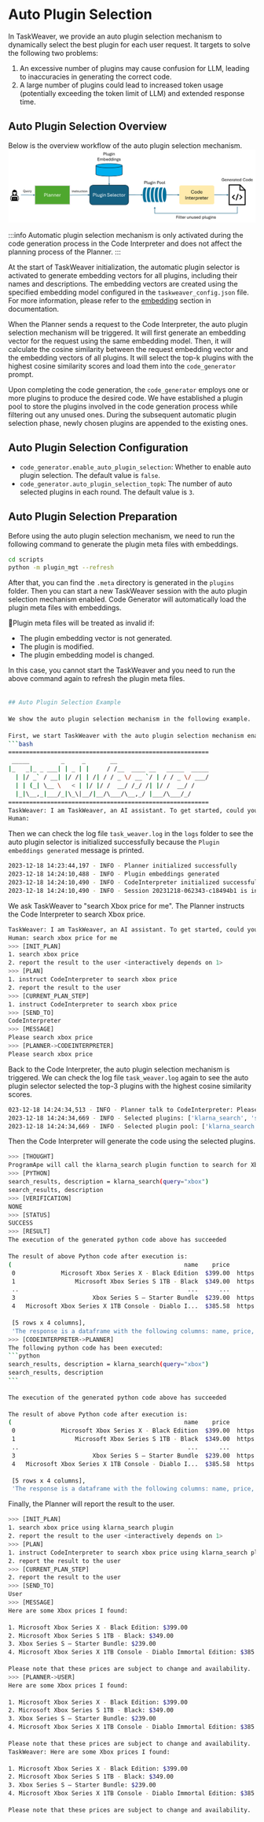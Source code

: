 # Auto Plugin Selection 

In TaskWeaver, we provide an auto plugin selection mechanism to dynamically select the best plugin for each user request.
It targets to solve the following two problems:

1. An excessive number of plugins may cause confusion for LLM, leading to inaccuracies in generating the correct code.
2. A large number of plugins could lead to increased token usage (potentially exceeding the token limit of LLM) and extended response time.

## Auto Plugin Selection Overview

Below is the overview workflow of the auto plugin selection mechanism.
![Auto Plugin Selection Overview](../../static/img/APS.png)

:::info
Automatic plugin selection mechanism is only activated during the code generation process in the Code Interpreter and does not affect the planning process of the Planner.
:::

At the start of TaskWeaver initialization, the automatic plugin selector is activated to generate embedding vectors for all plugins, including their names and descriptions. 
The embedding vectors are created using the specified embedding model configured in the `taskweaver_config.json` file. 
For more information, please refer to the [embedding](../configurations/configurations_in_detail.md) section in documentation.

When the Planner sends a request to the Code Interpreter, the auto plugin selection mechanism will be triggered.
It will first generate an embedding vector for the request using the same embedding model.
Then, it will calculate the cosine similarity between the request embedding vector and the embedding vectors of all plugins.
It will select the top-k plugins with the highest cosine similarity scores and  load them into the `code_generator` prompt.

Upon completing the code generation, the `code_generator` employs one or more plugins to produce the desired code. 
We have established a plugin pool to store the plugins involved in the code generation process while filtering out any unused ones. 
During the subsequent automatic plugin selection phase, newly chosen plugins are appended to the existing ones. 


## Auto Plugin Selection Configuration
- `code_generator.enable_auto_plugin_selection`: Whether to enable auto plugin selection. The default value is `false`.
- `code_generator.auto_plugin_selection_topk`:	The number of auto selected plugins in each round. The default value is `3`.


## Auto Plugin Selection Preparation

Before using the auto plugin selection mechanism, we need to run the following command to generate the plugin meta files with embeddings.

```bash
cd scripts
python -m plugin_mgt --refresh
```
After that, you can find the `.meta` directory is generated in the `plugins` folder.
Then you can start a new TaskWeaver session with the auto plugin selection mechanism enabled.
Code Generator will automatically load the plugin meta files with embeddings.

🎈Plugin meta files will be treated as invalid if:
  - The plugin embedding vector is not generated.
  - The plugin is modified.
  - The plugin embedding model is changed.

In this case, you cannot start the TaskWeaver and you need to run the above command again to refresh the plugin meta files.

```bash

## Auto Plugin Selection Example

We show the auto plugin selection mechanism in the following example.

First, we start TaskWeaver with the auto plugin selection mechanism enabled.
```bash
=========================================================
 _____         _     _       __
|_   _|_ _ ___| | _ | |     / /__  ____ __   _____  _____
  | |/ _` / __| |/ /| | /| / / _ \/ __ `/ | / / _ \/ ___/
  | | (_| \__ \   < | |/ |/ /  __/ /_/ /| |/ /  __/ /
  |_|\__,_|___/_|\_\|__/|__/\___/\__,_/ |___/\___/_/
=========================================================
TaskWeaver: I am TaskWeaver, an AI assistant. To get started, could you please enter your request?
Human: 
```

Then we can check the log file `task_weaver.log` in the `logs` folder to see the auto plugin selector is initialized successfully because the `Plugin embeddings generated` message is printed.
```bash
2023-12-18 14:23:44,197 - INFO - Planner initialized successfully
2023-12-18 14:24:10,488 - INFO - Plugin embeddings generated
2023-12-18 14:24:10,490 - INFO - CodeInterpreter initialized successfully.
2023-12-18 14:24:10,490 - INFO - Session 20231218-062343-c18494b1 is initialized
```
We ask TaskWeaver to "search Xbox price for me".
The Planner instructs the Code Interpreter to search Xbox price.

```bash
TaskWeaver: I am TaskWeaver, an AI assistant. To get started, could you please enter your request?
Human: search xbox price for me
>>> [INIT_PLAN]
1. search xbox price
2. report the result to the user <interactively depends on 1>
>>> [PLAN]
1. instruct CodeInterpreter to search xbox price
2. report the result to the user
>>> [CURRENT_PLAN_STEP]
1. instruct CodeInterpreter to search xbox price
>>> [SEND_TO]
CodeInterpreter
>>> [MESSAGE]
Please search xbox price
>>> [PLANNER->CODEINTERPRETER]
Please search xbox price
```

Back to the Code Interpreter, the auto plugin selection mechanism is triggered.
We can check the log file `task_weaver.log` again to see the auto plugin selector selected the top-3 plugins with the highest cosine similarity scores.
```bash
023-12-18 14:24:34,513 - INFO - Planner talk to CodeInterpreter: Please search xbox price using klarna_search plugin
2023-12-18 14:24:34,669 - INFO - Selected plugins: ['klarna_search', 'sql_pull_data', 'paper_summary']
2023-12-18 14:24:34,669 - INFO - Selected plugin pool: ['klarna_search', 'sql_pull_data', 'paper_summary']
```

Then the Code Interpreter will generate the code using the selected plugins.
````bash
>>> [THOUGHT]
ProgramApe will call the klarna_search plugin function to search for Xbox prices.
>>> [PYTHON]
search_results, description = klarna_search(query="xbox")
search_results, description
>>> [VERIFICATION]
NONE
>>> [STATUS]
SUCCESS
>>> [RESULT]
The execution of the generated python code above has succeeded

The result of above Python code after execution is:
(                                                 name    price                                                url                                         attributes
 0             Microsoft Xbox Series X - Black Edition  $399.00  https://www.klarna.com/us/shopping/pl/cl52/495...  [Release Year:2020, Included Accessories:1 gam...
 1                 Microsoft Xbox Series S 1TB - Black  $349.00  https://www.klarna.com/us/shopping/pl/cl52/320...  [Included Accessories:1 gamepad, Media Type:DV...
 ..                                                ...      ...                                                ...                                                ...
 3                      Xbox Series S – Starter Bundle  $239.00  https://www.klarna.com/us/shopping/pl/cl52/320...                                [Platform:Xbox One]
 4   Microsoft Xbox Series X 1TB Console - Diablo I...  $385.58  https://www.klarna.com/us/shopping/pl/cl52/320...  [Release Year:2023, Included Accessories:1 gam...

 [5 rows x 4 columns],
 'The response is a dataframe with the following columns: name, price, url, attributes. The attributes column is a list of tags. The price is in the format of $xx.xx.')
>>> [CODEINTERPRETER->PLANNER]
The following python code has been executed:
```python
search_results, description = klarna_search(query="xbox")
search_results, description
```

The execution of the generated python code above has succeeded

The result of above Python code after execution is:
(                                                 name    price                                                url                                         attributes
 0             Microsoft Xbox Series X - Black Edition  $399.00  https://www.klarna.com/us/shopping/pl/cl52/495...  [Release Year:2020, Included Accessories:1 gam...
 1                 Microsoft Xbox Series S 1TB - Black  $349.00  https://www.klarna.com/us/shopping/pl/cl52/320...  [Included Accessories:1 gamepad, Media Type:DV...
 ..                                                ...      ...                                                ...                                                ...
 3                      Xbox Series S – Starter Bundle  $239.00  https://www.klarna.com/us/shopping/pl/cl52/320...                                [Platform:Xbox One]
 4   Microsoft Xbox Series X 1TB Console - Diablo I...  $385.58  https://www.klarna.com/us/shopping/pl/cl52/320...  [Release Year:2023, Included Accessories:1 gam...

 [5 rows x 4 columns],
 'The response is a dataframe with the following columns: name, price, url, attributes. The attributes column is a list of tags. The price is in the format of $xx.xx.')
```` 

Finally, the Planner will report the result to the user.
```bash
>>> [INIT_PLAN]
1. search xbox price using klarna_search plugin
2. report the result to the user <interactively depends on 1>
>>> [PLAN]
1. instruct CodeInterpreter to search xbox price using klarna_search plugin
2. report the result to the user
>>> [CURRENT_PLAN_STEP]
2. report the result to the user
>>> [SEND_TO]
User
>>> [MESSAGE]
Here are some Xbox prices I found:

1. Microsoft Xbox Series X - Black Edition: $399.00
2. Microsoft Xbox Series S 1TB - Black: $349.00
3. Xbox Series S – Starter Bundle: $239.00
4. Microsoft Xbox Series X 1TB Console - Diablo Immortal Edition: $385.58

Please note that these prices are subject to change and availability.
>>> [PLANNER->USER]
Here are some Xbox prices I found:

1. Microsoft Xbox Series X - Black Edition: $399.00
2. Microsoft Xbox Series S 1TB - Black: $349.00
3. Xbox Series S – Starter Bundle: $239.00
4. Microsoft Xbox Series X 1TB Console - Diablo Immortal Edition: $385.58

Please note that these prices are subject to change and availability.
TaskWeaver: Here are some Xbox prices I found:

1. Microsoft Xbox Series X - Black Edition: $399.00
2. Microsoft Xbox Series S 1TB - Black: $349.00
3. Xbox Series S – Starter Bundle: $239.00
4. Microsoft Xbox Series X 1TB Console - Diablo Immortal Edition: $385.58

Please note that these prices are subject to change and availability.
```
